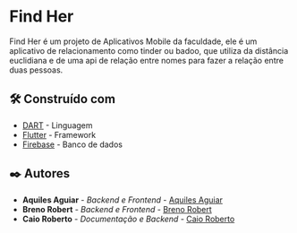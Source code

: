 # Find Her

Find Her é um projeto de Aplicativos Mobile da faculdade, ele é um aplicativo de relacionamento como tinder ou badoo,
que utiliza da distância euclidiana e de uma api de relação entre nomes para fazer a relação entre duas pessoas.

## 🛠️ Construído com

* [DART](https://dart.dev/) - Linguagem
* [Flutter](https://flutter.dev/) - Framework
* [Firebase](https://firebase.google.com/) - Banco de dados

## ✒️ Autores

* **Aquiles Aguiar** - *Backend e Frontend* - [Aquiles Aguiar](https://github.com/AquilesAguiar)
* **Breno Robert** - *Backend e Frontend* - [Breno Robert](https://github.com/BrenoRobertDiogo)
* **Caio Roberto** - *Documentação e Backend* - [Caio Roberto](https://github.com/CaioRS)
